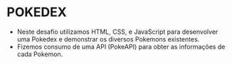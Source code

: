 # POKEDEX

- Neste desafio utilizamos HTML, CSS, e JavaScript para desenvolver uma Pokedex e demonstrar os diversos Pokemons existentes.
- Fizemos consumo de uma API (PokeAPI) para obter as informações de cada Pokemon.
